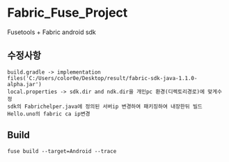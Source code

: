 # Fabric_Fuse_Project
Fusetools + Fabric android sdk

## 수정사항
<pre><code>build.gradle -> implementation files('C:/Users/color0e/Desktop/result/fabric-sdk-java-1.1.0-alpha.jar')
local.properties -> sdk.dir and ndk.dir을 개인pc 환경(디렉토리경로)에 맞게수정
sdk의 Fabrichelper.java에 정의된 서버ip 변경하여 패키징하여 내장한뒤 빌드
Hello.uno의 fabric ca ip변경</code></pre>

## Build
<pre><code>fuse build --target=Android --trace</code></pre>
